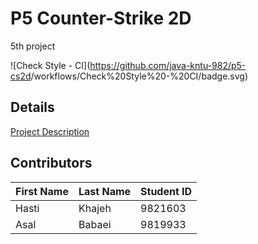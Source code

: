 # P5 Counter-Strike 2D
5th project

![Check Style - CI](https://github.com/java-kntu-982/p5-cs2d<Your Project>/workflows/Check%20Style%20-%20CI/badge.svg)


## Details

<a href="https://docs.google.com/document/d/1Nlf7p70gZ7F2qY1d8FbI2ze4VXL8o145eb_FfNdp1ds/edit?usp=sharing">Project Description</a>

## Contributors

|First Name|Last Name|Student ID|
|---|---|---|
|Hasti|Khajeh|9821603|
|Asal|Babaei|9819933|



